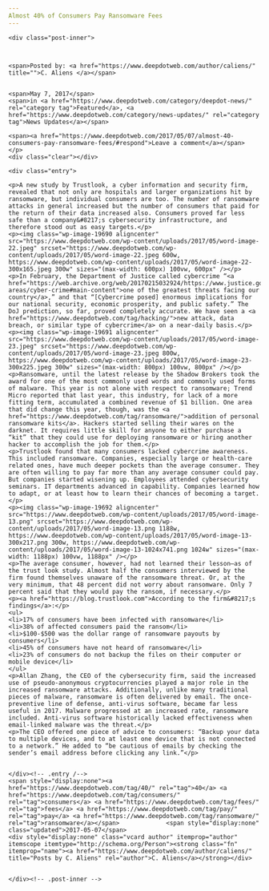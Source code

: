```yaml
---
Almost 40% of Consumers Pay Ransomware Fees
---
```

<article class="post-listing post-19683 post type-post status-publish format-standard has-post-thumbnail hentry category-deepdot-news category-news-updates tag-3727 tag-consumers tag-fees tag-pay tag-ransomware">
    
    <div class="post-inner">
    
    
        
    <span>Posted by: <a href="https://www.deepdotweb.com/author/caliens/" title="">C. Aliens </a></span>
    
    
    <span>May 7, 2017</span>
    <span>in <a href="https://www.deepdotweb.com/category/deepdot-news/" rel="category tag">Featured</a>, <a href="https://www.deepdotweb.com/category/news-updates/" rel="category tag">News Updates</a></span>
    
    <span><a href="https://www.deepdotweb.com/2017/05/07/almost-40-consumers-pay-ransomware-fees/#respond">Leave a comment</a></span>
    </p>
    <div class="clear"></div>
    
    <div class="entry">
    
    <p>A new study by Trustlook, a cyber information and security firm, revealed that not only are hospitals and larger organizations hit by ransomware, but individual consumers are too. The number of ransomware attacks in general increased but the number of consumers that paid for the return of their data increased also. Consumers proved far less safe than a company&#8217;s cybersecurity infrastructure, and therefore stood out as easy targets.</p>
    <p><img class="wp-image-19690 aligncenter" src="https://www.deepdotweb.com/wp-content/uploads/2017/05/word-image-22.jpeg" srcset="https://www.deepdotweb.com/wp-content/uploads/2017/05/word-image-22.jpeg 600w, https://www.deepdotweb.com/wp-content/uploads/2017/05/word-image-22-300x165.jpeg 300w" sizes="(max-width: 600px) 100vw, 600px" /></p>
    <p>In February, the Department of Justice called cybercrime “<a href="https://web.archive.org/web/20170215032924/https://www.justice.gov/usao/priority-areas/cyber-crime#main-content">one of the greatest threats facing our country</a>,” and that “[Cybercrime posed] enormous implications for our national security, economic prosperity, and public safety.” The DoJ prediction, so far, proved completely accurate. We have seen a <a href="https://www.deepdotweb.com/tag/hacking/">new attack, data breach, or similar type of cybercrime</a> on a near-daily basis.</p>
    <p><img class="wp-image-19691 aligncenter" src="https://www.deepdotweb.com/wp-content/uploads/2017/05/word-image-23.jpeg" srcset="https://www.deepdotweb.com/wp-content/uploads/2017/05/word-image-23.jpeg 800w, https://www.deepdotweb.com/wp-content/uploads/2017/05/word-image-23-300x225.jpeg 300w" sizes="(max-width: 800px) 100vw, 800px" /></p>
    <p>Ransomware, until the latest release by the Shadow Brokers took the award for one of the most commonly used words and commonly used forms of malware. This year is not alone with respect to ransomware; Trend Micro reported that last year, this industry, for lack of a more fitting term, accumulated a combined revenue of $1 billion. One area that did change this year, though, was the <a href="https://www.deepdotweb.com/tag/ransomware/">addition of personal ransomware kits</a>. Hackers started selling their wares on the darknet. It requires little skill for anyone to either purchase a “kit” that they could use for deploying ransomware or hiring another hacker to accomplish the job for them.</p>
    <p>Trustlook found that many consumers lacked cybercrime awareness. This included ransomware. Companies, especially large or health-care related ones, have much deeper pockets than the average consumer. They are often willing to pay far more than any average consumer could pay. But companies started wisening up. Employees attended cybersecurity seminars. IT departments advanced in capability. Companies learned how to adapt, or at least how to learn their chances of becoming a target.</p>
    <p><img class="wp-image-19692 aligncenter" src="https://www.deepdotweb.com/wp-content/uploads/2017/05/word-image-13.png" srcset="https://www.deepdotweb.com/wp-content/uploads/2017/05/word-image-13.png 1188w, https://www.deepdotweb.com/wp-content/uploads/2017/05/word-image-13-300x217.png 300w, https://www.deepdotweb.com/wp-content/uploads/2017/05/word-image-13-1024x741.png 1024w" sizes="(max-width: 1188px) 100vw, 1188px" /></p>
    <p>The average consumer, however, had not learned their lesson—as of the trust look study. Almost half the consumers interviewed by the firm found themselves unaware of the ransomware threat. Or, at the very minimum, that 48 percent did not worry about ransomware. Only 7 percent said that they would pay the ransom, if necessary.</p>
    <p><a href="https://blog.trustlook.com">According to the firm&#8217;s findings</a>:</p>
    <ul>
    <li>17% of consumers have been infected with ransomware</li>
    <li>38% of affected consumers paid the ransom</li>
    <li>$100-$500 was the dollar range of ransomware payouts by consumers</li>
    <li>45% of consumers have not heard of ransomware</li>
    <li>23% of consumers do not backup the files on their computer or mobile device</li>
    </ul>
    <p>Allan Zhang, the CEO of the cybersecurity firm, said the increased use of pseudo-anonymous cryptocurrencies played a major role in the increased ransomware attacks. Additionally, unlike many traditional pieces of malware, ransomware is often delivered by email. The once-preventive line of defense, anti-virus software, became far less useful in 2017. Malware progressed at an increased rate, ransomware included. Anti-virus software historically lacked effectiveness when email-linked malware was the threat.</p>
    <p>The CEO offered one piece of advice to consumers: “Backup your data to multiple devices, and to at least one device that is not connected to a network.” He added to “be cautious of emails by checking the sender’s email address before clicking any link.”</p>
    
    
    </div><!-- .entry /-->
    <span style="display:none"><a href="https://www.deepdotweb.com/tag/40/" rel="tag">40</a> <a href="https://www.deepdotweb.com/tag/consumers/" rel="tag">consumers</a> <a href="https://www.deepdotweb.com/tag/fees/" rel="tag">fees</a> <a href="https://www.deepdotweb.com/tag/pay/" rel="tag">pay</a> <a href="https://www.deepdotweb.com/tag/ransomware/" rel="tag">ransomware</a></span>				<span style="display:none" class="updated">2017-05-07</span>
    <div style="display:none" class="vcard author" itemprop="author" itemscope itemtype="http://schema.org/Person"><strong class="fn" itemprop="name"><a href="https://www.deepdotweb.com/author/caliens/" title="Posts by C. Aliens" rel="author">C. Aliens</a></strong></div>
    
    
    </div><!-- .post-inner -->
</article><!-- .post-listing -->

